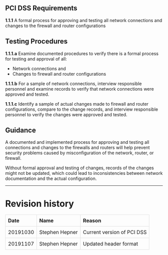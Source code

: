 PCI DSS Requirements
--------------------

**1.1.1** A formal process for approving and testing all network
connections and changes to the firewall and router configurations

Testing Procedures
------------------

**1.1.1.a** Examine documented procedures to verify there is a formal
process for testing and approval of all:

-   Network connections and
-   Changes to firewall and router configurations

**1.1.1.b** For a sample of network connections, interview responsible
personnel and examine records to verify that network connections were
approved and tested.

**1.1.1.c** Identify a sample of actual changes made to firewall and
router configurations, compare to the change records, and interview
responsible personnel to verify the changes were approved and tested.

Guidance
--------

A documented and implemented process for approving and testing all
connections and changes to the firewalls and routers will help prevent
security problems caused by misconfiguration of the network, router, or
firewall.

Without formal approval and testing of changes, records of the changes
might not be updated, which could lead to inconsistencies between
network documentation and the actual configuration.

------------------------------------------------------------------------

Revision history
================

<style>
table { border-collapse: collapse; width: 100%; }
td, th { border: 1px solid #dddddd; text-align: left; padding: 8px; }
</style>
<table>
<tr>
<th>
Date
</th>
<th>
Name
</th>
<th>
Reason
</th>
</tr>
<tr>
<td>
20191030
</td>
<td>
Stephen Hepner
</td>
<td>
Current version of PCI DSS
</td>
</tr>
<tr>
<td>
20191107
</td>
<td>
Stephen Hepner
</td>
<td>
Updated header format
</td>
</tr>
</table>
